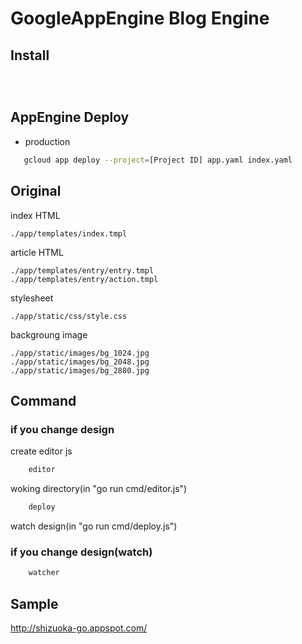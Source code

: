 # GoogleAppEngine Blog Engine

## Install 


```bash




```

## AppEngine Deploy

- production
```bash
   gcloud app deploy --project=[Project ID] app.yaml index.yaml
```

## Original

  index HTML

    ./app/templates/index.tmpl

  article HTML

    ./app/templates/entry/entry.tmpl
    ./app/templates/entry/action.tmpl

  stylesheet

    ./app/static/css/style.css

  backgroung image

    ./app/static/images/bg_1024.jpg
    ./app/static/images/bg_2048.jpg
    ./app/static/images/bg_2880.jpg

## Command

### if you change design

create editor js
```bash
    editor
```

woking directory(in "go run cmd/editor.js")
```bash
    deploy
```

watch design(in "go run cmd/deploy.js")
### if you change design(watch)
```bash
    watcher
```

## Sample

http://shizuoka-go.appspot.com/
